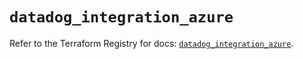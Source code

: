 # `datadog_integration_azure`

Refer to the Terraform Registry for docs: [`datadog_integration_azure`](https://registry.terraform.io/providers/datadog/datadog/3.34.0/docs/resources/integration_azure).
